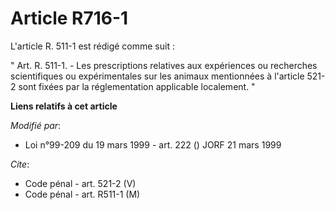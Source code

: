 # Article R716-1

L'article R. 511-1 est rédigé comme suit :

" Art. R. 511-1. - Les prescriptions relatives aux expériences ou recherches scientifiques ou expérimentales sur les animaux
mentionnées à l'article 521-2 sont fixées par la réglementation applicable localement. "

**Liens relatifs à cet article**

_Modifié par_:

  - Loi n°99-209 du 19 mars 1999 - art. 222 () JORF 21 mars 1999

_Cite_:

  - Code pénal - art. 521-2 (V)
  - Code pénal - art. R511-1 (M)
